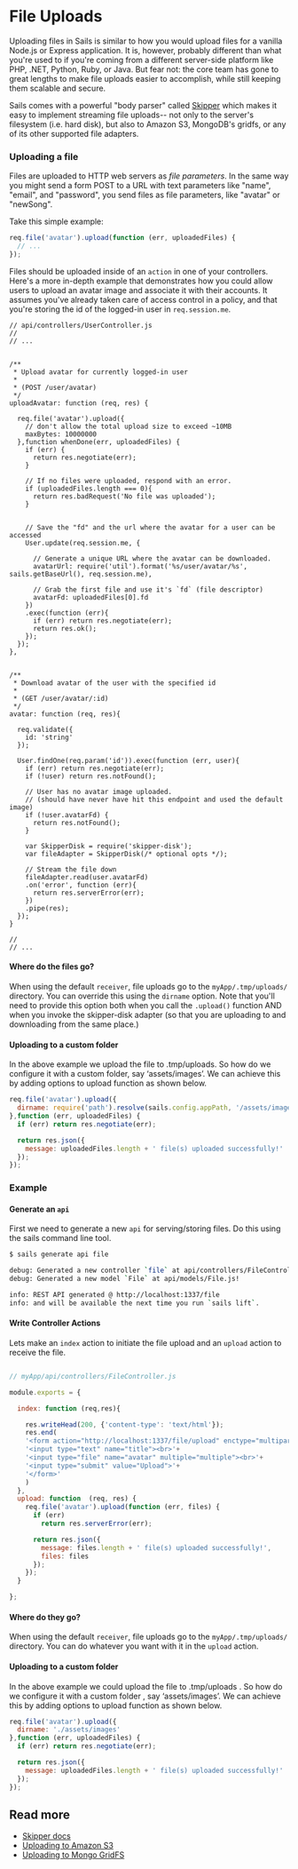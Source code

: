 # File Uploads

Uploading files in Sails is similar to how you would upload files for a vanilla Node.js or Express application.  It is, however, probably different than what you're used to if you're coming from a different server-side platform like PHP, .NET, Python, Ruby, or Java.  But fear not: the core team has gone to great lengths to make file uploads easier to accomplish, while still keeping them scalable and secure.

Sails comes with a powerful "body parser" called [Skipper](https://github.com/balderdashy/skipper) which makes it easy to implement streaming file uploads-- not only to the server's filesystem (i.e. hard disk), but also to Amazon S3, MongoDB's gridfs, or any of its other supported file adapters.



### Uploading a file

Files are uploaded to HTTP web servers as _file parameters_.  In the same way you might send a form POST to a URL with text parameters like "name", "email", and "password", you send files as file parameters, like "avatar" or "newSong".

Take this simple example:

```javascript
req.file('avatar').upload(function (err, uploadedFiles) {
  // ...
});
```

Files should be uploaded inside of an `action` in one of your controllers.  Here's a more in-depth example that demonstrates how you could allow users to upload an avatar image and associate it with their accounts.  It assumes you've already taken care of access control in a policy, and that you're storing the id of the logged-in user in `req.session.me`.

```
// api/controllers/UserController.js
//
// ...


/**
 * Upload avatar for currently logged-in user
 *
 * (POST /user/avatar)
 */
uploadAvatar: function (req, res) {

  req.file('avatar').upload({
    // don't allow the total upload size to exceed ~10MB
    maxBytes: 10000000
  },function whenDone(err, uploadedFiles) {
    if (err) {
      return res.negotiate(err);
    }

    // If no files were uploaded, respond with an error.
    if (uploadedFiles.length === 0){
      return res.badRequest('No file was uploaded');
    }


    // Save the "fd" and the url where the avatar for a user can be accessed
    User.update(req.session.me, {

      // Generate a unique URL where the avatar can be downloaded.
      avatarUrl: require('util').format('%s/user/avatar/%s', sails.getBaseUrl(), req.session.me),

      // Grab the first file and use it's `fd` (file descriptor)
      avatarFd: uploadedFiles[0].fd
    })
    .exec(function (err){
      if (err) return res.negotiate(err);
      return res.ok();
    });
  });
},


/**
 * Download avatar of the user with the specified id
 *
 * (GET /user/avatar/:id)
 */
avatar: function (req, res){

  req.validate({
    id: 'string'
  });

  User.findOne(req.param('id')).exec(function (err, user){
    if (err) return res.negotiate(err);
    if (!user) return res.notFound();

    // User has no avatar image uploaded.
    // (should have never have hit this endpoint and used the default image)
    if (!user.avatarFd) {
      return res.notFound();
    }

    var SkipperDisk = require('skipper-disk');
    var fileAdapter = SkipperDisk(/* optional opts */);

    // Stream the file down
    fileAdapter.read(user.avatarFd)
    .on('error', function (err){
      return res.serverError(err);
    })
    .pipe(res);
  });
}

//
// ...
```




#### Where do the files go?
When using the default `receiver`, file uploads go to the `myApp/.tmp/uploads/` directory.  You can override this using the `dirname` option.  Note that you'll need to provide this option both when you call the `.upload()` function AND when you invoke the skipper-disk adapter (so that you are uploading to and downloading from the same place.)


#### Uploading to a custom folder
In the above example we upload the file to .tmp/uploads. So how do we configure it with a custom folder, say ‘assets/images’. We can achieve this by adding options to upload function as shown below.

```javascript
req.file('avatar').upload({
  dirname: require('path').resolve(sails.config.appPath, '/assets/images')
},function (err, uploadedFiles) {
  if (err) return res.negotiate(err);

  return res.json({
    message: uploadedFiles.length + ' file(s) uploaded successfully!'
  });
});
```

### Example

#### Generate an `api`
First we need to generate a new `api` for serving/storing files.  Do this using the sails command line tool.

```sh
$ sails generate api file

debug: Generated a new controller `file` at api/controllers/FileController.js!
debug: Generated a new model `File` at api/models/File.js!

info: REST API generated @ http://localhost:1337/file
info: and will be available the next time you run `sails lift`.
```

#### Write Controller Actions

Lets make an `index` action to initiate the file upload and an `upload` action to receive the file.

```javascript

// myApp/api/controllers/FileController.js

module.exports = {

  index: function (req,res){

    res.writeHead(200, {'content-type': 'text/html'});
    res.end(
    '<form action="http://localhost:1337/file/upload" enctype="multipart/form-data" method="post">'+
    '<input type="text" name="title"><br>'+
    '<input type="file" name="avatar" multiple="multiple"><br>'+
    '<input type="submit" value="Upload">'+
    '</form>'
    )
  },
  upload: function  (req, res) {
    req.file('avatar').upload(function (err, files) {
      if (err)
        return res.serverError(err);

      return res.json({
        message: files.length + ' file(s) uploaded successfully!',
        files: files
      });
    });
  }

};
```

#### Where do they go?
When using the default `receiver`, file uploads go to the `myApp/.tmp/uploads/` directory.  You can do whatever you want with it in the `upload` action.

#### Uploading to a custom folder
In the above example we could upload the file to .tmp/uploads . So how do we configure it with a custom folder , say ‘assets/images’. We can achieve this by adding options to upload function as shown below.

```javascript
req.file('avatar').upload({
  dirname: './assets/images'
},function (err, uploadedFiles) {
  if (err) return res.negotiate(err);

  return res.json({
    message: uploadedFiles.length + ' file(s) uploaded successfully!'
  });
});
```

## Read more

+ [Skipper docs](https://github.com/balderdashy/skipper)
+ [Uploading to Amazon S3](http://sailsjs.org/documentation/concepts/File-Uploads/uploading-to-amazon-s3.html)
+ [Uploading to Mongo GridFS](http://sailsjs.org/documentation/concepts/File-Uploads/uploading-to-mongo-gridfs.html)



<docmeta name="displayName" value="File Uploads">
